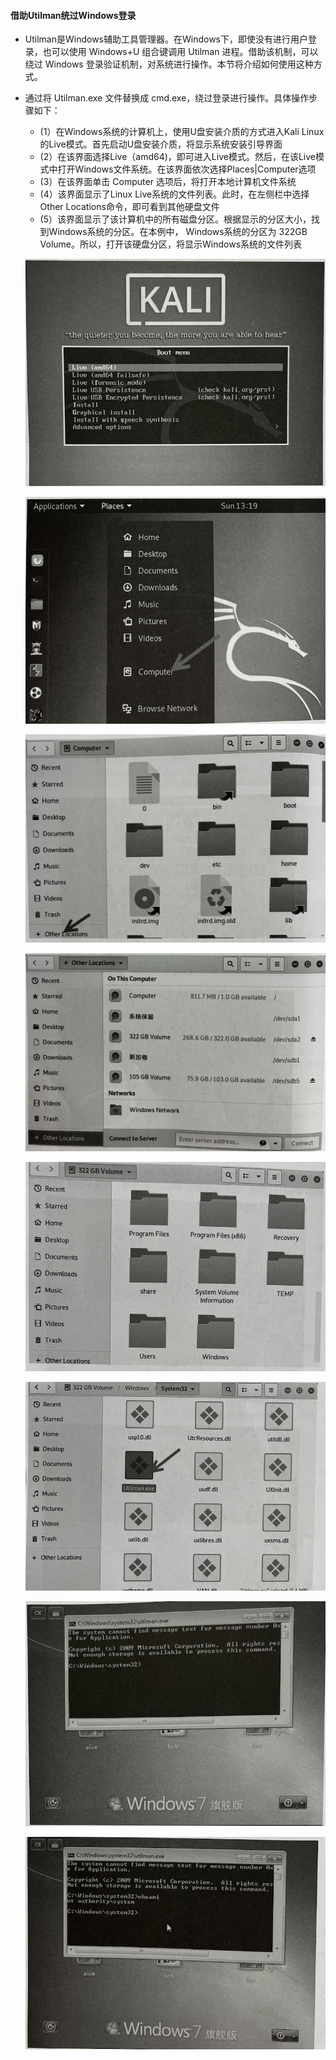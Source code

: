 #### 借助Utilman统过Windows登录
- Utilman是Windows辅助工具管理器。在Windows下，即使没有进行用户登录，也可以使用 Windows+U 组合键调用 Utilman 进程。借助该机制，可以绕过 Windows 登录验证机制，对系统进行操作。本节将介绍如何使用这种方式。
- 通过将 Utilman.exe 文件替换成 cmd.exe，绕过登录进行操作。具体操作步骤如下：
  - (1）在Windows系统的计算机上，使用U盘安装介质的方式进入Kali Linux的Live模式。首先启动U盘安装介质，将显示系统安装引导界面
  - (2）在该界面选择Live（amd64)，即可进入Live模式。然后，在该Live模式中打开Windows文件系统。在该界面依次选择Places|Computer选项
  - (3）在该界面单击 Computer 选项后，将打开本地计算机文件系统
  - (4）该界面显示了Linux Live系统的文件列表。此时，在左侧栏中选择Other Locations命令，即可看到其他硬盘文件
  - (5）该界面显示了该计算机中的所有磁盘分区。根据显示的分区大小，找到Windows系统的分区。在本例中， Windows系统的分区为 322GB Volume。所以，打开该硬盘分区，将显示Windows系统的文件列表

   ![pics](./pics/1.png)

   ![pics](./pics/2.png)
   
   ![pics](./pics/3.png)
   
   ![pics](./pics/4.png)
   
   ![pics](./pics/5.png)
   
   ![pics](./pics/6.png)
   
   ![pics](./pics/7.png)
   
   ![pics](./pics/8.png)